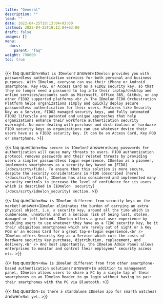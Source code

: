 ```yaml
---
title: "General"
description: ""
lead: ""
date: 2022-04-25T19:13:04+03:00
lastmod: 2022-04-25T19:13:04+03:00
draft: false
images: []
menu:
  docs:
    parent: "faq"
weight: 700000
toc: true
---
```


{{< faq question=`What is IDmelon?` answer=`IDmelon provides you with passwordless authentication services for both personal and business purposes. With IDmelon, everyone can use their iPhone or Android smartphone, Key FOB, or Access Card as a FIDO2 security key, so that they no longer need a password to log into their laptop/desktop and online services/accounts such as Microsoft, Office 365, GitHub, or any other FIDO2 supported platforms.<br /> The IDmelon FIDO Orchestration Platform helps organizations simply and quickly deploy secure passwordless authentication for their users. Features like Security Key as a Service, FIDO2 managed security keys, and fully automated FIDO2 lifecycle are patented and unique approaches that help organizations enhance their workforce authentication security overnight. No more dealing with purchase and distribution of hardware FIDO security keys as organizations can use whatever device their users have as a FIDO2 security key. It can be an Access Card, Key FOB or smartphone.` >}}

{{< faq question=`How secure is IDmelon?` answer=`Using passwords for authentication will cause many threats to users. FIDO authentication protocol removes passwords and their related threats by providing users a simpler passwordless login experience. IDmelon as a pioneer, implements smartphones as a security key based on [FIDO](/docs/scrty/fido). To ensure that this solution is more secure, despite the security considerations in FIDO (described [here](/docs/scrty/fido)), IDmelon has also considered and implemented many security controls to increase the level of confidence for its users which is described in [IDmelon  security](/docs/scrty/idmelon_security) section.` >}}

{{< faq question=`How is IDmelon different from security keys on the market?` answer=`IDmelon eliminates the burden of carrying an extra physical object, i.e. a security key, around all the time which is cumbersome, unnatural and at a serious risk of being lost, stolen, damaged or left behind. IDmelon offers a great user experience by enabling users to use whatever they have as a FIDO security key, be it their ubiquitous smartphones which are rarely out of sight or a Key FOB or an Access Card for a great tap-n-login experience.<br /> IDmelon offers Security Key as a Service which cuts the costs of hardware security key purchase, distribution, replacement, and delivery.<br /> And most importantly, the IDmelon Admin Panel allows enterprises to monitor and control their employees’ security access etc.` >}}

{{< faq question=`How is IDmelon different from from other smartphone-based authentication solutions?` answer=`In addition to management panel, IDmelon allows users to share a PC by a single tap of their smartphones on an IDmelon Reader to go login without having to pair their smartphones with the PC via Bluetooth.` >}}

{{< faq question=`Is there a standalone IDmelon app for smarth watches?` answer=`Not yet.` >}}
